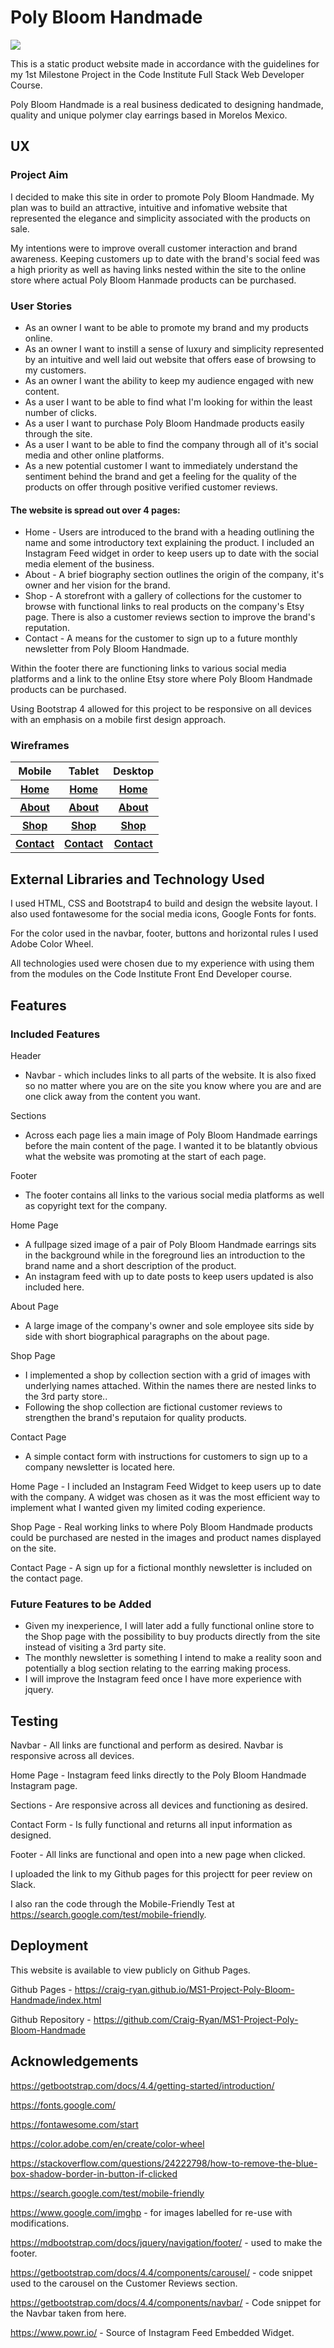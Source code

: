 # Poly Bloom Handmade 

<img src="./assets/images/polyms1.png">

This is a static product website made in accordance with the guidelines for my 1st Milestone Project in the Code Institute Full Stack Web Developer Course.<br>

Poly Bloom Handmade is a real business dedicated to designing handmade, quality and unique polymer clay earrings based in Morelos Mexico.


## UX

### Project Aim

I decided to make this site in order to promote Poly Bloom Handmade. My plan was to build an attractive, intuitive and infomative website that represented the elegance and simplicity associated with the products on sale. 

My intentions were to improve overall customer interaction and brand awareness. Keeping customers up to date with the brand's social feed was a high priority as well as having links nested within the site to the online store where actual Poly Bloom Hanmade products can be purchased.


### User Stories

<ul>
    <li>As an owner I want to be able to promote my brand and my products online.</li>
    <li>As an owner I want to instill a sense of luxury and simplicity represented by an intuitive and well laid out website that offers ease of browsing to my customers.</li>
    <li>As an owner I want the ability to keep my audience engaged with new content.</li>
    <li>As a user I want to be able to find what I'm looking for within the least number of clicks.</li>
    <li>As a user I want to purchase Poly Bloom Handmade products easily through the site.</li>
    <li>As a user I want to be able to find the company through all of it's social media and other online platforms.</li>
    <li>As a new potential customer I want to immediately understand the sentiment behind the brand and get a feeling for the quality of the products on offer through positive verified customer reviews.</li>
</ul>

#### The website is spread out over 4 pages:
<ul>
<li>Home - Users are introduced to the brand with a heading outlining the name and some introductory text explaining the product. I included an Instagram Feed widget in order to keep users up to date with the social media element of the business.</li>
<li>About - A brief biography section outlines the origin of the company, it's owner and her vision for the brand.</li>
<li>Shop - A storefront with a gallery of collections for the customer to browse with functional links to real products on the company's Etsy page. There is also a customer reviews section to improve the brand's reputation.</li>
<li>Contact - A means for the customer to sign up to a future monthly newsletter from Poly Bloom Handmade.</li>
</ul>

Within the footer there are functioning links to various social media platforms and a link to the online Etsy store where Poly Bloom Handmade products can be purchased.

Using Bootstrap 4 allowed for this project to be responsive on all devices with an emphasis on a mobile first design approach.

### Wireframes

<table>
    <thead>
        <tr>
            <th align="center">Mobile</th>
            <th align="center">Tablet</th>
            <th align="center">Desktop</th>
        </tr>
    </thead>
    <tbody>
        <tr>
            <th align="center"><a href="./assets/wireframes/home-mobile.png">Home</a></th>
            <th align="center"><a href="./assets/wireframes/home-tablet.png">Home</a></th>
            <th align="center"><a href="./assets/wireframes/home-desktop.png">Home</a></th>
        </tr>
        <tr>
            <th align="center"><a href="./assets/wireframes/about-mobile.png">About</a></th>
            <th align="center"><a href="./assets/wireframes/about-tablet.png">About</a></th>
            <th align="center"><a href="./assets/wireframes/about-desktop.png">About</a></th>
        </tr>
        <tr>
            <th align="center"><a href="./assets/wireframes/shop-mobile.png">Shop</a></th>
            <th align="center"><a href="./assets/wireframes/shop-tablet.png">Shop</a></th>
            <th align="center"><a href="./assets/wireframes/shop-desktop.png">Shop</a></th>
        </tr>
        <tr>
            <th align="center"><a href="./assets/wireframes/contact-mobile.png">Contact</a></th>
            <th align="center"><a href="./assets/wireframes/contact-tablet.png">Contact</a></th>
            <th align="center"><a href="./assets/wireframes/contact-desktop.png">Contact</a></th>
        </tr>
    </tbody>
</table>

## External Libraries and Technology Used

I used HTML, CSS and Bootstrap4 to build and design the website layout. I also used fontawesome for the social media icons, Google Fonts for fonts.

For the color used in the navbar, footer, buttons and horizontal rules I used Adobe Color Wheel.

All technologies used were chosen due to my experience with using them from the modules on the Code Institute Front End Developer course.

## Features


### Included Features

Header 
<ul>
    <li>Navbar - which includes links to all parts of the website. It is also fixed so no matter where you are on the site you know where you are and are one click away from the content you want.</li>
</ul>

Sections
<ul>
    <li>Across each page lies a main image of Poly Bloom Handmade earrings before the main content of the page. I wanted it to be blatantly obvious what the website was promoting at the start of each page.</li>
</ul>

Footer 
<ul>
    <li>The footer contains all links to the various social media platforms as well as copyright text for the company.</li>
</ul>

Home Page 
<ul>
    <li>A fullpage sized image of a pair of Poly Bloom Handmade earrings sits in the background while in the foreground lies an introduction to the brand name and a short description of the product.</li>
    <li>An instagram feed with up to date posts to keep users updated is also included here.</li>
</ul>

About Page 
<ul>
    <li>A large image of the company's owner and sole employee sits side by side with short biographical paragraphs on the about page.</li>
</ul>

Shop Page
<ul>
    <li>I implemented a shop by collection section with a grid of images with underlying names attached. Within the names there are nested links to the 3rd party store..</li>
    <li>Following the shop collection are fictional customer reviews to strengthen the brand's reputaion for quality products.</li>
</ul>

Contact Page 
<ul>
    <li>A simple contact form with instructions for customers to sign up to a company newsletter is located here.</li>
</ul>

Home Page - I included an Instagram Feed Widget to keep users up to date with the company. A widget was chosen as it was the most efficient way to implement what I wanted given my limited coding experience.

Shop Page - Real working links to where Poly Bloom Handmade products could be purchased are nested in the images and product names displayed on the site.

Contact Page - A sign up for a fictional monthly newsletter is included on the contact page.

### Future Features to be Added
<ul>
<li>Given my inexperience, I will later add a fully functional online store to the Shop page with the possibility to buy products directly from the site instead of visiting a 3rd party site.</li>

<li>The monthly newsletter is something I intend to make a reality soon and potentially a blog section relating to the earring making process.</li>

<li>I will improve the Instagram feed once I have more experience with jquery.</li>
</ul>

## Testing 

Navbar - All links are functional and perform as desired. Navbar is responsive across all devices.

Home Page - Instagram feed links directly to the Poly Bloom Handmade Instagram page. 

Sections - Are responsive across all devices and functioning as desired. 

Contact Form - Is fully functional and returns all input information as designed. 

Footer - All links are functional and open into a new page when clicked.

I uploaded the link to my Github pages for this projectt for peer review on Slack.

I also ran the code through the Mobile-Friendly Test at https://search.google.com/test/mobile-friendly.

## Deployment 

This website is available to view publicly on Github Pages.

Github Pages - https://craig-ryan.github.io/MS1-Project-Poly-Bloom-Handmade/index.html

Github Repository - https://github.com/Craig-Ryan/MS1-Project-Poly-Bloom-Handmade

## Acknowledgements


https://getbootstrap.com/docs/4.4/getting-started/introduction/

https://fonts.google.com/

https://fontawesome.com/start

https://color.adobe.com/en/create/color-wheel

https://stackoverflow.com/questions/24222798/how-to-remove-the-blue-box-shadow-border-in-button-if-clicked

https://search.google.com/test/mobile-friendly

https://www.google.com/imghp - for images labelled for re-use with modifications.

https://mdbootstrap.com/docs/jquery/navigation/footer/ - used to make the footer.

https://getbootstrap.com/docs/4.4/components/carousel/ - code snippet used to the carousel on the Customer Reviews section.

https://getbootstrap.com/docs/4.4/components/navbar/ - Code snippet for the Navbar taken from here.

https://www.powr.io/ - Source of Instagram Feed Embedded Widget.


